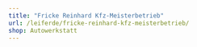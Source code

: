 ```yaml
---
title: "Fricke Reinhard Kfz-Meisterbetrieb"
url: /leiferde/fricke-reinhard-kfz-meisterbetrieb/
shop: Autowerkstatt
---
```


